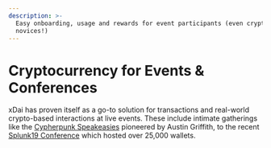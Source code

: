 ```yaml
---
description: >-
  Easy onboarding, usage and rewards for event participants (even crypto
  novices!)
---
```


# Cryptocurrency for Events & Conferences

xDai has proven itself as a go-to solution for transactions and real-world crypto-based interactions at live events. These include intimate gatherings like the [Cypherpunk Speakeasies](https://medium.com/@austin_48503/decentralized-cypherpunk-speakeasy-2fdbdc446318) pioneered by Austin Griffith, to the recent [Splunk19 Conference](https://conf.splunk.com/) which hosted over 25,000 wallets.



